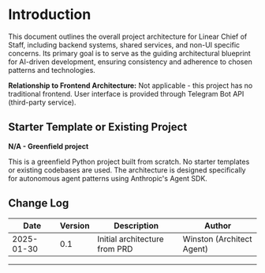 # Introduction

This document outlines the overall project architecture for Linear Chief of Staff, including backend systems, shared services, and non-UI specific concerns. Its primary goal is to serve as the guiding architectural blueprint for AI-driven development, ensuring consistency and adherence to chosen patterns and technologies.

**Relationship to Frontend Architecture:**
Not applicable - this project has no traditional frontend. User interface is provided through Telegram Bot API (third-party service).

## Starter Template or Existing Project

**N/A - Greenfield project**

This is a greenfield Python project built from scratch. No starter templates or existing codebases are used. The architecture is designed specifically for autonomous agent patterns using Anthropic's Agent SDK.

## Change Log

| Date | Version | Description | Author |
|------|---------|-------------|--------|
| 2025-01-30 | 0.1 | Initial architecture from PRD | Winston (Architect Agent) |

---
